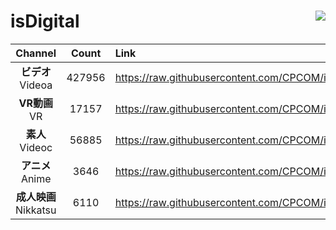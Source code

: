 # isDigital <img align="right" src="https://img.shields.io/github/last-commit/CPCOM/isDigital"/>  
  
| Channel | Count | Link |  
| :-----: | :---: | :--- |  
|**ビデオ**<br />Videoa | 427956 | https://raw.githubusercontent.com/CPCOM/isDigital/main/Videoa.txt |  
|**VR動画**<br />VR | 17157 | https://raw.githubusercontent.com/CPCOM/isDigital/main/VR.txt |  
|**素人**<br />Videoc | 56885 | https://raw.githubusercontent.com/CPCOM/isDigital/main/Videoc.txt |  
|**アニメ**<br />Anime | 3646 | https://raw.githubusercontent.com/CPCOM/isDigital/main/Anime.txt |  
|**成人映画**<br />Nikkatsu | 6110 | https://raw.githubusercontent.com/CPCOM/isDigital/main/Nikkatsu.txt |  